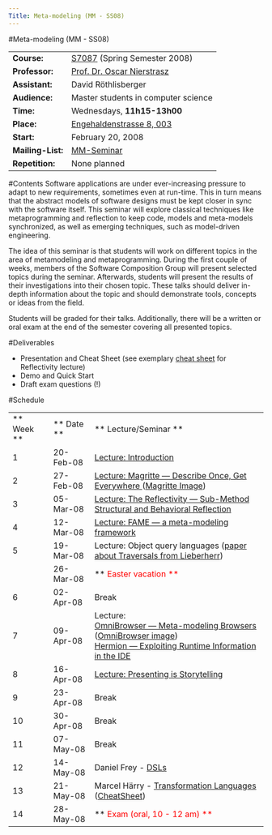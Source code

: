 ```yaml
---
Title: Meta-modeling (MM - SS08)
---
```

#Meta-modeling (MM - SS08)

| | |
|---|---|
|<strong>Course:</strong>|[S7087](http://evub.unibe.ch/pievub/?KursID=2284017&KursNr=S7087&UeberschriftID=398758&page=detail) (Spring Semester 2008)
|**Professor:**</TD>|[Prof. Dr. Oscar Nierstrasz](http://www.iam.unibe.ch/~oscar/)</TD> </TR>
|**Assistant:**</TD>|David R&ouml;thlisberger </TR>
|**Audience:**</TD>|Master students in computer science </TR>
|**Time:**|Wednesdays, **11h15-13h00**
|**Place:**|[Engehaldenstrasse 8, 003](%base_url%/contact/maps)
|**Start:**|February 20, 2008
|**Mailing-List:**|[MM-Seminar](https://www.iam.unibe.ch/mailman/listinfo/mms-seminar)
|**Repetition:**|None planned

#Contents
Software applications are under ever-increasing pressure to adapt to new requirements, sometimes even at run-time. This in turn means that the abstract models of software designs must be kept closer in sync with the software itself. This seminar will explore classical techniques like metaprogramming and reflection to keep code, models and meta-models synchronized, as well as emerging techniques, such as model-driven engineering.

The idea of this seminar is that students will work on different topics in the area of metamodeling and metaprogramming. During the first couple of weeks, members of the Software Composition Group will present selected topics during the seminar. Afterwards, students will present the results of their investigations into their chosen topic. These talks should deliver in-depth information about the topic and should demonstrate tools, concepts or ideas from the field.

Students will be graded for their talks. Additionally, there will be a written or oral exam at the end of the semester covering all presented topics.

#Deliverables


- Presentation and Cheat Sheet (see exemplary [cheat sheet](/download/mm/Resources/cheatSheetReflectivity.pdf) for Reflectivity lecture)
- Demo and Quick Start
- Draft exam questions (!)

#Schedule

| | | |
|---|---|---|
|** Week **|** Date **|** Lecture/Seminar **
| 1| 20-Feb-08|[ Lecture: Introduction ](/download/mm/Slides/01Intro.ppt.pdf)
| 2| 27-Feb-08|[ Lecture: Magritte &mdash; Describe Once, Get Everywhere ](/download/mm/Slides/02Magritte.pdf) ([Magritte Image](/download/mm/Resources/magritte.zip))
| 3| 05-Mar-08|[Lecture: The Reflectivity &mdash; Sub-Method Structural and Behavioral Reflection](/download/mm/Slides/03Reflectivity.pdf)
| 4| 12-Mar-08|[ Lecture: FAME &mdash; a meta-modeling framework](/download/mm/Slides/04FAME.pdf)
| 5| 19-Mar-08| Lecture: Object query languages ([paper about Traversals from Lieberherr](/download/mm/Resources/p370-lieberherr.pdf))
| | 26-Mar-08|**<font color="#ff0000"> Easter vacation **
| 6| 02-Apr-08| Break
| 7| 09-Apr-08| Lecture: <br /> [OmniBrowser &mdash; Meta-modeling Browsers](/download/mm/Slides/06OmniBrowser.pdf) ([OmniBrowser image](/download/mm/Resources/omnibrowser.zip))<br /> [Hermion &mdash; Exploiting Runtime Information in the IDE](/download/mm/Slides/06Hermion.pdf)
| 8| 16-Apr-08| [Lecture: Presenting is Storytelling](/download/mm/Slides/07Presenting.pdf)
| 9| 23-Apr-08| Break
| 10| 30-Apr-08| Break
| 11| 07-May-08| Break
| 12| 14-May-08| Daniel Frey - [DSLs](/download/mm/Slides/08DSL.ppt)
| 13| 21-May-08| Marcel H&auml;rry - [Transformation Languages](/download/mm/Slides/09TransformationLanguages.pdf) ([CheatSheet](/download/mm/Resources/cheatsheetTransformationLanguages.pdf))
| 14| 28-May-08|**<font color="#ff0000"> Exam (oral, 10 - 12 am) **
